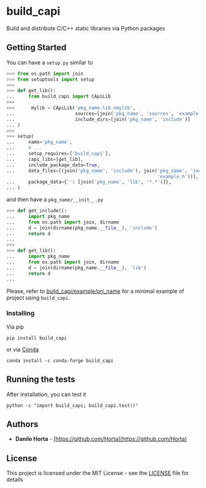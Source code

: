 # build_capi

Build and distribute C/C++ static libraries via Python packages

## Getting Started

You can have a ``setup.py`` similar to

```python
>>> from os.path import join
>>> from setuptools import setup
>>>
>>> def get_lib():
...     from build_capi import CApiLib
>>>
>>>      mylib = CApiLib('pkg_name.lib.nmylib',
...                      sources=[join('pkg_name', 'sources', 'example.c')],
...                      include_dirs=[join('pkg_name', 'include')]
... )
>>>
>>> setup(
...     name='pkg_name',
...     # ...
...     setup_requires=['build_capi'],
...     capi_libs=[get_lib],
...     include_package_data=True,
...     data_files=[(join('pkg_name', 'include'), join('pkg_name', 'include',
                                                       'example.h'))],
...     package_data={'': [join('pkg_name', 'lib', '*.*')]},
... )
```

and then have a ``pkg_name/__init__.py``

```python
>>> def get_include():
...     import pkg_name
...     from os.path import join, dirname
...     d = join(dirname(pkg_name.__file__), 'include')
...     return d
...
>>>
>>> def get_lib():
...     import pkg_name
...     from os.path import join, dirname
...     d = join(dirname(pkg_name.__file__), 'lib')
...     return d
...
```

Please, refer to [build_capi/example/prj_name](build_capi/example/prj_name)
for a minimal example of project using ``build_capi``.

### Installing

Via pip
```
pip install build_capi
```

or via [Conda](http://conda.pydata.org/docs/index.html)
```
conda install -c conda-forge build_capi
```

## Running the tests

After installation, you can test it
```
python -c "import build_capi; build_capi.test()"
```

## Authors

* **Danilo Horta** - [https://github.com/Horta](https://github.com/Horta)

## License

This project is licensed under the MIT License - see the
[LICENSE](LICENSE) file for details
